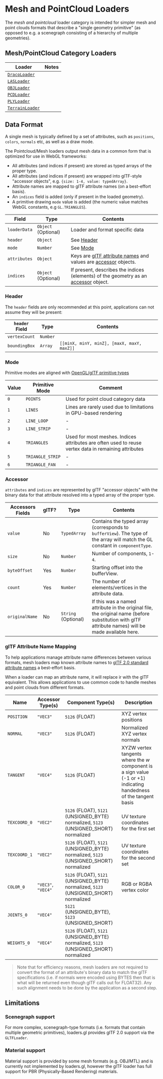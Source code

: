 # Mesh and PointCloud Loaders

The _mesh and pointcloud_ loader category is intended for simpler mesh and point clouds formats that describe a "single geometry primitive" (as opposed to e.g. a scenegraph consisting of a hierarchy of multiple geometries).

## Mesh/PointCloud Category Loaders

| Loader                                                               | Notes |
| -------------------------------------------------------------------- | ----- |
| [`DracoLoader`](modules/draco/docs/api-reference/draco-loader)       |       |
| [`LASLoader`](modules/las/docs/api-reference/las-loader)             |       |
| [`OBJLoader`](modules/obj/docs/api-reference/obj-loader)             |       |
| [`PCDLoader`](modules/pcd/docs/api-reference/pcd-loader)             |       |
| [`PLYLoader`](modules/ply/docs/api-reference/ply-loader)             |       |
| [`TerrainLoader`](modules/terrain/docs/api-reference/terrain-loader) |       |

## Data Format

A single mesh is typically defined by a set of attributes, such as `positions`, `colors`, `normals` etc, as well as a draw mode.

The Pointcloud/Mesh loaders output mesh data in a common form that is optimized for use in WebGL frameworks:

- All attributes (and indices if present) are stored as typed arrays of the proper type.
- All attributes (and indices if present) are wrapped into glTF-style "accessor objects", e.g. `{size: 1-4, value: typedArray}`.
- Attribute names are mapped to glTF attribute names (on a best-effort basis).
- An `indices` field is added (only if present in the loaded geometry).
- A primitive drawing `mode` value is added (the numeric value matches WebGL constants, e.g `GL.TRIANGLES`).

| Field        | Type                | Contents                                                                                                    |
| ------------ | ------------------- | ----------------------------------------------------------------------------------------------------------- |
| `loaderData` | `Object` (Optional) | Loader and format specific data                                                                             |
| `header`     | `Object`            | See [Header](#header)                                                                                       |
| `mode`       | `Number`            | See [Mode](#mode)                                                                                           |
| `attributes` | `Object`            | Keys are [glTF attribute names](#gltf-attribute-name-mapping) and values are [accessor](#accessor) objects. |
| `indices`    | `Object` (Optional) | If present, describes the indices (elements) of the geometry as an [accessor](#accessor) object.            |

### Header

The `header` fields are only recommended at this point, applications can not assume they will be present:

| `header` Field | Type     | Contents                                   |
| -------------- | -------- | ------------------------------------------ |
| `vertexCount`  | `Number` |                                            |
| `boundingBox`  | `Array`  | `[[minX, minY, minZ], [maxX, maxY, maxZ]]` |

### Mode

Primitive modes are aligned with [OpenGL/glTF primitive types](https://github.com/KhronosGroup/glTF/tree/master/specification/2.0#primitive)

| Value | Primitive Mode   | Comment                                                                                              |
| ----- | ---------------- | ---------------------------------------------------------------------------------------------------- |
| `0`   | `POINTS`         | Used for point cloud category data                                                                   |
| `1`   | `LINES`          | Lines are rarely used due to limitations in GPU-based rendering                                      |
| `2`   | `LINE_LOOP`      | -                                                                                                    |
| `3`   | `LINE_STRIP`     | -                                                                                                    |
| `4`   | `TRIANGLES`      | Used for most meshes. Indices attributes are often used to reuse vertex data in remaining attributes |
| `5`   | `TRIANGLE_STRIP` | -                                                                                                    |
| `6`   | `TRIANGLE_FAN`   | -                                                                                                    |

### Accessor

`attributes` and `indices` are represented by glTF "accessor objects" with the binary data for that attribute resolved into a typed array of the proper type.

| Accessors Fields | glTF? | Type                | Contents                                                                                                                                           |
| ---------------- | ----- | ------------------- | -------------------------------------------------------------------------------------------------------------------------------------------------- |
| `value`          | No    | `TypedArray`        | Contains the typed array (corresponds to `bufferView`). The type of the array will match the GL constant in `componentType`.                       |
| `size`           | No    | `Number`            | Number of components, `1`-`4`.                                                                                                                     |
| `byteOffset`     | Yes   | `Number`            | Starting offset into the bufferView.                                                                                                               |
| `count`          | Yes   | `Number`            | The number of elements/vertices in the attribute data.                                                                                             |
| `originalName`   | No    | `String` (Optional) | If this was a named attribute in the original file, the original name (before substitution with glTF attribute names) will be made available here. |

### glTF Attribute Name Mapping

To help applications manage attribute name differences between various formats, mesh loaders map known attribute names to [glTF 2.0 standard attribute names](https://github.com/KhronosGroup/glTF/tree/master/specification/2.0#geometry) a best-effort basis.

When a loader can map an attribute name, it will replace ir with the glTF equivalent. This allows applications to use common code to handle meshes and point clouds from different formats.

| Name         | Accessor Type(s)   | Component Type(s)                                                                     | Description                                                                                                        |
| ------------ | ------------------ | ------------------------------------------------------------------------------------- | ------------------------------------------------------------------------------------------------------------------ |
| `POSITION`   | `"VEC3"`           | `5126` (FLOAT)                                                                        | XYZ vertex positions                                                                                               |
| `NORMAL`     | `"VEC3"`           | `5126` (FLOAT)                                                                        | Normalized XYZ vertex normals                                                                                      |
| `TANGENT`    | `"VEC4"`           | `5126` (FLOAT)                                                                        | XYZW vertex tangents where the _w_ component is a sign value (-1 or +1) indicating handedness of the tangent basis |
| `TEXCOORD_0` | `"VEC2"`           | `5126` (FLOAT), `5121` (UNSIGNED_BYTE) normalized, `5123` (UNSIGNED_SHORT) normalized | UV texture coordinates for the first set                                                                           |
| `TEXCOORD_1` | `"VEC2"`           | `5126` (FLOAT), `5121` (UNSIGNED_BYTE) normalized, `5123` (UNSIGNED_SHORT) normalized | UV texture coordinates for the second set                                                                          |
| `COLOR_0`    | `"VEC3"`, `"VEC4"` | `5126` (FLOAT), `5121` (UNSIGNED_BYTE) normalized, `5123` (UNSIGNED_SHORT) normalized | RGB or RGBA vertex color                                                                                           |
| `JOINTS_0`   | `"VEC4"`           | `5121` (UNSIGNED_BYTE), `5123` (UNSIGNED_SHORT)                                       |                                                                                                                    |
| `WEIGHTS_0`  | `"VEC4"`           | `5126` (FLOAT), `5121` (UNSIGNED_BYTE) normalized, `5123` (UNSIGNED_SHORT) normalized |                                                                                                                    |

> Note that for efficiency reasons, mesh loaders are not required to convert the format of an attribute's binary data to match the glTF specifications (i.e. if normals were encoded using BYTES then that is what will be returned even though glTF calls out for FLOAT32). Any such alignment needs to be done by the application as a second step.

## Limitations

### Scenegraph support

For more complex, scenegraph-type formats (i.e. formats that contain multiple geometric primitives), loaders.gl provides glTF 2.0 support via the `GLTFLoader`.

### Material support

Material support is provided by some mesh formats (e.g. OBJ/MTL) and is currently not implemented by loaders.gl, however the glTF loader has full support for PBR (Physically-Based Rendering) materials.

